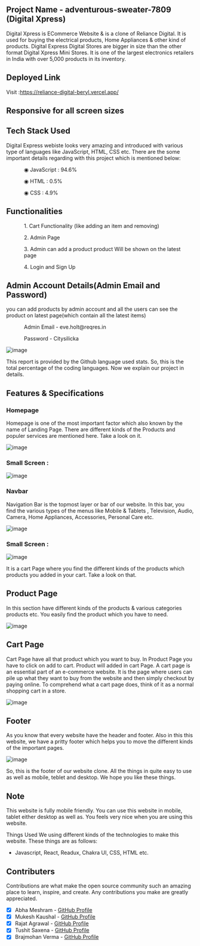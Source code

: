 ## Project Name -  adventurous-sweater-7809 (Digital Xpress)

Digital Xpress is ECommerce Website & is a clone of Reliance Digital. It is used for buying the electrical products, Home Appliances & other kind of products. Digital Express Digital Stores are bigger in size than the other format Digital Xpress Mini Stores. It is one of the largest electronics retailers in India with over 5,000 products in its inventory.

## Deployed Link

Visit :https://reliance-digital-beryl.vercel.app/

## Responsive for all screen sizes

## Tech Stack Used

Digital Express webiste looks very amazing and introduced with various type of languages like JavaScript, HTML, CSS etc. There are the some important details regarding with this project which is mentioned below:

<ul dir="auto">
 <ol dir="auto">◉ JavaScript : 94.6%</ol>
 <ol dir="auto">◉ HTML : 0.5%</ol>
 <ol dir="auto">◉ CSS : 4.9%</ol>
 </ul>
 
 ## Functionalities
 
 <ul dir="auto">
 
 <ol dir="auto">1. Cart Functionality (like adding an item and removing) </ol>
 <ol dir="auto">2. Admin Page</ol>
 <ol dir="auto">3. Admin can add a product product Will be shown on the latest page </ol>
 <ol dir="auto">4. Login and Sign Up </ol>
 </ul>
 
 ## Admin Account Details(Admin Email and Password)
 
 <p>you can add products by admin account and all the users can see the product on latest page(which contain all the latest items)</p>
 
  <ul dir="auto">
 
 <ol dir="auto">Admin Email - eve.holt@reqres.in </ol>
 <ol dir="auto">Password - Citysilicka</ol>
 
 </ul>
 
 ![image](https://user-images.githubusercontent.com/97522154/214007653-2b25072e-ae3d-46c8-81b3-446c0407f1a2.png)

This report is provided by the Github language used stats. So, this is the total percentage of the coding languages. Now we explain our project in details.

## Features & Specifications

### Homepage

Homepage is one of the most important factor which also known by the name of Landing Page. There are different kinds of the Products and populer services are mentioned here. Take a look on it.

![image](https://user-images.githubusercontent.com/97522154/214004365-b4201ea2-9842-4460-8a15-471a41b2d02e.png)

### Small Screen : 

![image](https://user-images.githubusercontent.com/97522154/214005203-af365563-09d6-4ddb-9b95-dc38fb1d7892.png)


### Navbar

Navigation Bar is the topmost layer or bar of our website. In this bar, you find the various types of the menus like Mobile & Tablets , Television, Audio, Camera, Home Appliances, Accessories, Personal Care etc.

![image](https://user-images.githubusercontent.com/97522154/214004921-ac555b3a-248a-41b5-8b55-7d8ab017e9bc.png)

### Small Screen : 

![image](https://user-images.githubusercontent.com/97522154/214005398-f128c69b-cced-40d0-8c2a-6aed5330035d.png)

It is a cart Page where you find the different kinds of the products which products you added in your cart. Take a look on that.

## Product Page

In this section have different kinds of the products & various categories products etc. You easily find the product which you have to need.

![image](https://user-images.githubusercontent.com/97522154/214007279-0ec6c82c-4548-490a-bfdb-77e74ba2e52d.png)

## Cart Page 

Cart Page have all that product which you want to buy. In Product Page you have to click on add to cart. Product will added in cart Page. A cart page is an essential part of an e-commerce website. It is the page where users can pile up what they want to buy from the website and then simply checkout by paying online. To comprehend what a cart page does, think of it as a normal shopping cart in a store.

![image](https://user-images.githubusercontent.com/97522154/214007996-64f8eae6-f463-4119-8521-689233c54d16.png)

## Footer

As you know that every website have the header and footer. Also in this this website, we have a pritty footer which helps you to move the different kinds of the important pages.

![image](https://user-images.githubusercontent.com/97522154/214005797-8628bda3-89fc-4c73-8bfd-c9afef3a8664.png)

So, this is the footer of our website clone. All the things in quite easy to use as well as mobile, teblet and desktop. We hope you like these things.

## Note

This website is fully mobile friendly. You can use this website in mobile, tablet either desktop as well as. You feels very nice when you are using this website.

Things Used
We using different kinds of the technologies to make this website. These things are as follows:

- Javascript, React, Readux, Chakra UI, CSS, HTML etc.

## Contributers

 Contributions are what make the open source community such an amazing place to learn, inspire, and create. Any contributions you make are greatly appreciated.

- [x] Abha Meshram - [GitHub Profile](https://github.com/abha2510)
- [x] Mukesh Kaushal - [GitHub Profile](https://github.com/imukeshkaushal) 
- [x] Rajat Agrawal - [GitHub Profile](https://github.com/agrawalrajat310)
- [x] Tushit Saxena - [GitHub Profile](https://github.com/tushit99)
- [x] Brajmohan Verma - [GitHub Profile](https://github.com/vermabraj)
